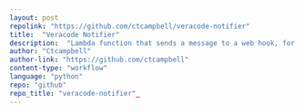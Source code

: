 ```yaml
---
layout: post
repolink: "https://github.com/ctcampbell/veracode-notifier"
title:  "Veracode Notifier"
description:  "Lambda function that sends a message to a web hook, for instance for use with Slack."
author: "Ctcampbell"
author-link: "https://github.com/ctcampbell"
content-type: "workflow"
language: "python"
repo: "github"
repo_title: "veracode-notifier"_
---
```

